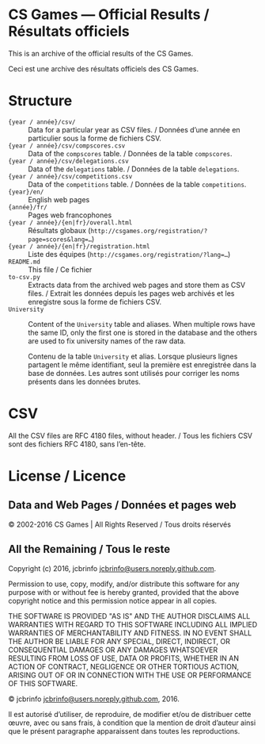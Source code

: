 # CS Games — Official Results / Résultats officiels
This is an archive of the official results of the CS Games.

Ceci est une archive des résultats officiels des CS Games.

# Structure
<dl>
	<dt><code>{year / année}/csv/</code></dt><dd>
		Data for a particular year as CSV files. /
		Données d’une année en particulier sous la forme de fichiers CSV.
	</dd>
	<dt><code>{year / année}/csv/compscores.csv</code></dt><dd>
		Data of the <code>compscores</code> table. /
		Données de la table <code>compscores</code>.
	</dd>
	<dt><code>{year / année}/csv/delegations.csv</code></dt><dd>
		Data of the <code>delegations</code> table. /
		Données de la table <code>delegations</code>.
	</dd>
	<dt><code>{year / année}/csv/competitions.csv</code></dt><dd>
		Data of the <code>competitions</code> table. /
		Données de la table <code>competitions</code>.
	</dd>
	<dt><code>{year}/en/</code></dt><dd>English web pages</dd>
	<dt><code>{année}/fr/</code></dt><dd>Pages web francophones</dd>
	<dt><code>{year / année}/{en|fr}/overall.html</code></dt><dd>
		Résultats globaux (<code>http://csgames.org/registration/?page=scores&lang=…</code>)
	</dd>
	<dt><code>{year / année}/{en|fr}/registration.html</code></dt><dd>
		Liste des équipes (<code>http://csgames.org/registration/?lang=…</code>)
	</dd>
	<dt><code>README.md</code></dt><dd>This file / Ce fichier</dd>
	<dt><code>to-csv.py</code></dt><dd>
		Extracts data from the archived web pages and store them as CSV files. /
		Extrait les données depuis les pages web archivés et les enregistre sous
		la forme de fichiers CSV.
	</dd>
	<dt><code>University</code></dt><dd>
		<p>Content of the <code>University</code> table and aliases.
		When multiple rows have the same ID, only the first one is stored
		in the database and the others are used to fix university names of the
		raw data.</p>
		<p>Contenu de la table <code>University</code> et alias. Lorsque
		plusieurs lignes partagent le même identifiant, seul la première est
		enregistrée dans la base de données. Les autres sont utilisés pour
		corriger les noms présents dans les données brutes.</p>
	</dd>
</dl>

# CSV
All the CSV files are RFC 4180 files, without header. /
Tous les fichiers CSV sont des fichiers RFC 4180, sans l’en-tête.

# License / Licence
## Data and Web Pages / Données et pages web
© 2002-2016 CS Games | All Rights Reserved / Tous droits réservés

## All the Remaining / Tous le reste
Copyright (c) 2016, jcbrinfo <jcbrinfo@users.noreply.github.com>.

Permission to use, copy, modify, and/or distribute this software for any
purpose with or without fee is hereby granted, provided that the above
copyright notice and this permission notice appear in all copies.

THE SOFTWARE IS PROVIDED "AS IS" AND THE AUTHOR DISCLAIMS ALL WARRANTIES
WITH REGARD TO THIS SOFTWARE INCLUDING ALL IMPLIED WARRANTIES OF
MERCHANTABILITY AND FITNESS. IN NO EVENT SHALL THE AUTHOR BE LIABLE FOR
ANY SPECIAL, DIRECT, INDIRECT, OR CONSEQUENTIAL DAMAGES OR ANY DAMAGES
WHATSOEVER RESULTING FROM LOSS OF USE, DATA OR PROFITS, WHETHER IN AN
ACTION OF CONTRACT, NEGLIGENCE OR OTHER TORTIOUS ACTION, ARISING OUT OF
OR IN CONNECTION WITH THE USE OR PERFORMANCE OF THIS SOFTWARE.

© jcbrinfo <jcbrinfo@users.noreply.github.com>, 2016.

Il est autorisé d’utiliser, de reproduire, de modifier et/ou de distribuer
cette œuvre, avec ou sans frais, à condition que la mention de droit d’auteur
ainsi que le présent paragraphe apparaissent dans toutes les reproductions.
